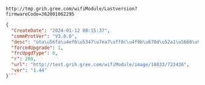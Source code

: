 `http://tmp.grih.gree.com/wifiModule/Lastversion?firmwareCode=362001062295`

```json
{
  "CreateDate": "2024-01-12 08:15:37",
  "commProtVer": "V3.0.0",
  "desc": "ota\u56fa\u4ef6\u5347\u7ea7\uff0c\u4f9b\u670d\u52a1\u5668\u9759\u9ed8\u5347\u7ea7\u9a8c\u8bc1\u9891\u7e41\u6570\u636e\u4e0a\u62a5\u6548\u679c",
  "forcedUpgrade": 1,
  "frcUpgdType": 0,
  "r": 200,
  "url": "http://test.grih.gree.com/wifiModule/image/18833/722436",
  "ver": "1.44"
}```
